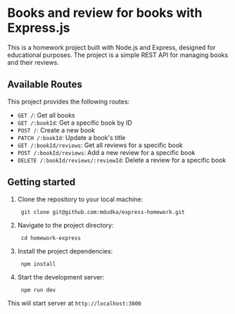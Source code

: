 # Books and review for books with Express.js

This is a homework project built with Node.js and Express, designed for educational purposes.
The project is a simple REST API for managing books and their reviews.

## Available Routes
This project provides the following routes:

- `GET /`: Get all books
- `GET /:bookId`: Get a specific book by ID
- `POST /`: Create a new book
- `PATCH /:bookId`: Update a book's title
- `GET /:bookId/reviews`: Get all reviews for a specific book
- `POST /:bookId/reviews`: Add a new review for a specific book
- `DELETE /:bookId/reviews/:reviewId`: Delete a review for a specific book

## Getting started

1. Clone the repository to your local machine:
        
        git clone git@github.com:mdudka/express-homework.git
2. Navigate to the project directory:
            
        cd homework-express
3. Install the project dependencies:

        npm install
4. Start the development server:
        
        npm run dev
This wiil start server at `http://localhost:3000`
        

